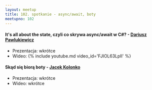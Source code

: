 ```yaml
---
layout: meetup
title: 102. spotkanie - async/await, boty
meetupno: 102
---
```


#### It's all about the state, czyli co skrywa async/await w C#? - [Dariusz Pawlukiewicz](https://twitter.com/d_pawlukiewicz)
* Prezentacja: wkrótce
* Wideo: {% include youtube.md video_id='FJIOL63LpII' %}

#### Skąd się biorą boty - [Jacek Kolonko](https://twitter.com/jkolonko)
* Prezentacja: wkrótce
* Wideo: wkrótce
